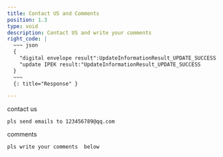 ```yaml
---
title: Contact US and Comments
position: 1.3
type: void
description: Contact US and write your comments
right_code: |
  ~~~ json
  {
    "digital envelope result":UpdateInformationResult_UPDATE_SUCCESS
    "update IPEK result:"UpdateInformationResult_UPDATE_SUCCESS
  }
  ~~~
  {: title="Response" }

---
```


contact us
```
pls send emails to 123456789@qq.com
```
comments
```
pls write your comments  below
```






